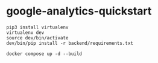 # google-analytics-quickstart


```
pip3 install virtualenv
virtualenv dev
source dev/bin/activate
dev/bin/pip install -r backend/requirements.txt
```
```
docker compose up -d --build
```
